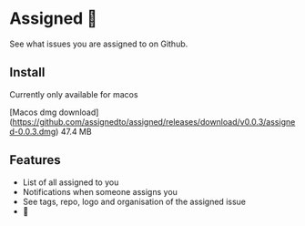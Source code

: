 # Assigned 🧐

See what issues you are assigned to on Github.

## Install

Currently only available for macos

[Macos dmg download] (https://github.com/assignedto/assigned/releases/download/v0.0.3/assigned-0.0.3.dmg) 47.4 MB


## Features

- List of all assigned to you
- Notifications when someone assigns you
- See tags, repo, logo and organisation of the assigned issue
- 🤯

